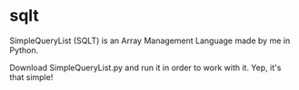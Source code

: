 # sqlt
SimpleQueryList (SQLT) is an Array Management Language made by me in Python.

Download SimpleQueryList.py and run it in order to work with it. Yep, it's that simple!
